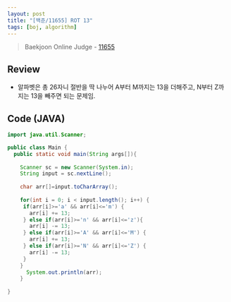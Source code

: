 ```yaml
---
layout: post
title: "[백준/11655] ROT 13"
tags: [boj, algorithm]
---
```

> Baekjoon Online Judge - [11655](https://www.acmicpc.net/problem/11655)

## Review
* 알파벳은 총 26자니 절반을 딱 나누어 A부터 M까지는 13을 더해주고, N부터 Z까지는 13을 빼주면 되는 문제임.

## Code (JAVA)
```java
import java.util.Scanner;

public class Main {
  public static void main(String args[]){
    
    Scanner sc = new Scanner(System.in);
    String input = sc.nextLine();
    
    char arr[]=input.toCharArray();
    
    for(int i = 0; i < input.length(); i++) {
     if(arr[i]>='a' && arr[i]<='m') {
       arr[i] += 13;
     } else if(arr[i]>='n' && arr[i]<='z'){
       arr[i] -= 13;
     } else if(arr[i]>='A' && arr[i]<='M') {
       arr[i] += 13;
     } else if(arr[i]>='N' && arr[i]<='Z') {
       arr[i] -= 13;
     }
    }
      System.out.println(arr);
    }
    
}
```